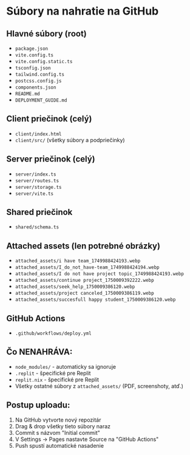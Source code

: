 # Súbory na nahratie na GitHub

## Hlavné súbory (root)
- `package.json`
- `vite.config.ts`
- `vite.config.static.ts`
- `tsconfig.json`
- `tailwind.config.ts`
- `postcss.config.js`
- `components.json`
- `README.md`
- `DEPLOYMENT_GUIDE.md`

## Client priečinok (celý)
- `client/index.html`
- `client/src/` (všetky súbory a podpriečinky)

## Server priečinok (celý)
- `server/index.ts`
- `server/routes.ts`
- `server/storage.ts`
- `server/vite.ts`

## Shared priečinok
- `shared/schema.ts`

## Attached assets (len potrebné obrázky)
- `attached_assets/i have team_1749988424193.webp`
- `attached_assets/I_do_not_have-team_1749988424194.webp`
- `attached_assets/I do not have project topic_1749988424193.webp`
- `attached_assets/continue project_1750009392222.webp`
- `attached_assets/seek_help_1750009386120.webp`
- `attached_assets/project canceled_1750009386119.webp`
- `attached_assets/succesfull happy student_1750009386120.webp`

## GitHub Actions
- `.github/workflows/deploy.yml`

## Čo NENAHRÁVA:
- `node_modules/` - automaticky sa ignoruje
- `.replit` - špecifické pre Replit
- `replit.nix` - špecifické pre Replit
- Všetky ostatné súbory z `attached_assets/` (PDF, screenshoty, atď.)

## Postup uploadu:
1. Na GitHub vytvorte nový repozitár
2. Drag & drop všetky tieto súbory naraz
3. Commit s názvom "Initial commit"
4. V Settings → Pages nastavte Source na "GitHub Actions"
5. Push spustí automatické nasadenie